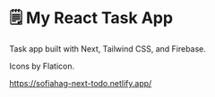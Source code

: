 # :spiral_notepad: My React Task App

Task app built with Next, Tailwind CSS, and Firebase. 

Icons by Flaticon.

https://sofiahag-next-todo.netlify.app/
